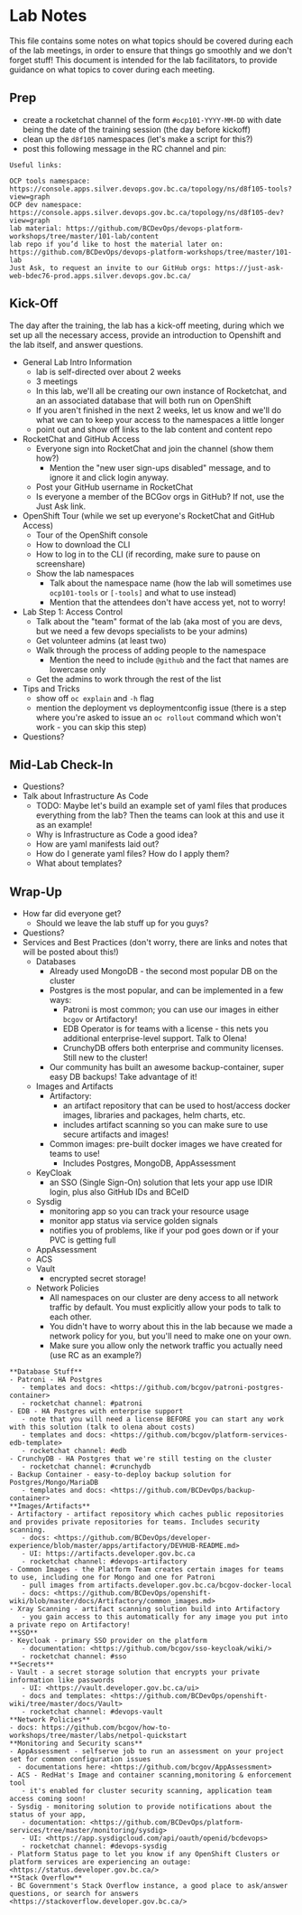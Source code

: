 # Lab Notes

This file contains some notes on what topics should be covered during each of the lab meetings, in order to ensure that things go smoothly and we don't forget stuff! This document is intended for the lab facilitators, to provide guidance on what topics to cover during each meeting.

## Prep

- create a rocketchat channel of the form `#ocp101-YYYY-MM-DD` with date being the date of the training session (the day before kickoff)
- clean up the `d8f105` namespaces (let's make a script for this?)
- post this following message in the RC channel and pin:

```
Useful links:

OCP tools namespace: https://console.apps.silver.devops.gov.bc.ca/topology/ns/d8f105-tools?view=graph
OCP dev namespace: https://console.apps.silver.devops.gov.bc.ca/topology/ns/d8f105-dev?view=graph
lab material: https://github.com/BCDevOps/devops-platform-workshops/tree/master/101-lab/content
lab repo if you’d like to host the material later on: https://github.com/BCDevOps/devops-platform-workshops/tree/master/101-lab
Just Ask, to request an invite to our GitHub orgs: https://just-ask-web-bdec76-prod.apps.silver.devops.gov.bc.ca/
```

## Kick-Off

The day after the training, the lab has a kick-off meeting, during which we set up all the necessary access, provide an introduction to Openshift and the lab itself, and answer questions.

- General Lab Intro Information
    - lab is self-directed over about 2 weeks
    - 3 meetings
    - In this lab, we'll all be creating our own instance of Rocketchat, and an an associated database that will both run on OpenShift
    - If you aren't finished in the next 2 weeks, let us know and we'll do what we can to keep your access to the namespaces a little longer
    - point out and show off links to the lab content and content repo
- RocketChat and GitHub Access
    - Everyone sign into RocketChat and join the channel (show them how?)
        - Mention the "new user sign-ups disabled" message, and to ignore it and click login anyway.
    - Post your GitHub username in RocketChat
    - Is everyone a member of the BCGov orgs in GitHub? If not, use the Just Ask link.
- OpenShift Tour (while we set up everyone's RocketChat and GitHub Access)
    - Tour of the OpenShift console
    - How to download the CLI
    - How to log in to the CLI (if recording, make sure to pause on screenshare)
    - Show the lab namespaces
        - Talk about the namespace name (how the lab will sometimes use `ocp101-tools` or `[-tools]` and what to use instead)
        - Mention that the attendees don't have access yet, not to worry!
- Lab Step 1: Access Control
    - Talk about the "team" format of the lab (aka most of you are devs, but we need a few devops specialists to be your admins)
    - Get volunteer admins (at least two)
    - Walk through the process of adding people to the namespace
        - Mention the need to include `@github` and the fact that names are lowercase only
    - Get the admins to work through the rest of the list
- Tips and Tricks
    - show off `oc explain` and `-h` flag
    - mention the deployment vs deploymentconfig issue (there is a step where you're asked to issue an `oc rollout` command which won't work - you can skip this step)
- Questions?

## Mid-Lab Check-In

- Questions? 
- Talk about Infrastructure As Code
    - TODO: Maybe let's build an example set of yaml files that produces everything from the lab? Then the teams can look at this and use it as an example!
    - Why is Infrastructure as Code a good idea?
    - How are yaml manifests laid out?
    - How do I generate yaml files? How do I apply them?
    - What about templates?

## Wrap-Up

- How far did everyone get?
    - Should we leave the lab stuff up for you guys?
- Questions?
- Services and Best Practices (don't worry, there are links and notes that will be posted about this!)
    - Databases
        - Already used MongoDB - the second most popular DB on the cluster
        - Postgres is the most popular, and can be implemented in a few ways:
            - Patroni is most common; you can use our images in either `bcgov` or Artifactory!
            - EDB Operator is for teams with a license - this nets you additional enterprise-level support. Talk to Olena!
            - CrunchyDB offers both enterprise and community licenses. Still new to the cluster!
        - Our community has built an awesome backup-container, super easy DB backups! Take advantage of it!
    - Images and Artifacts
        - Artifactory:
            - an artifact repository that can be used to host/access docker images, libraries and packages, helm charts, etc. 
            - includes artifact scanning so you can make sure to use secure artifacts and images!
        - Common images: pre-built docker images we have created for teams to use!
            - Includes Postgres, MongoDB, AppAssessment
    - KeyCloak
        - an SSO (Single Sign-On) solution that lets your app use IDIR login, plus also GitHub IDs and BCeID
    - Sysdig
        - monitoring app so you can track your resource usage
        - monitor app status via service golden signals
        - notifies you of problems, like if your pod goes down or if your PVC is getting full
    - AppAssessment
    - ACS
    - Vault
        - encrypted secret storage!
    - Network Policies
        - All namespaces on our cluster are deny access to all network traffic by default. You must explicitly allow your pods to talk to each other.
        - You didn't have to worry about this in the lab because we made a network policy for you, but you'll need to make one on your own.
        - Make sure you allow only the network traffic you actually need (use RC as an example?)

```
**Database Stuff**
- Patroni - HA Postgres 
   - templates and docs: <https://github.com/bcgov/patroni-postgres-container>
   - rocketchat channel: #patroni 
- EDB - HA Postgres with enterprise support
   - note that you will need a license BEFORE you can start any work with this solution (talk to olena about costs)
   - templates and docs: <https://github.com/bcgov/platform-services-edb-template>
   - rocketchat channel: #edb
- CrunchyDB - HA Postgres that we're still testing on the cluster
   - rocketchat channel: #crunchydb
- Backup Container - easy-to-deploy backup solution for Postgres/Mongo/MariaDB 
   - templates and docs: <https://github.com/BCDevOps/backup-container>
**Images/Artifacts**
- Artifactory - artifact repository which caches public repositories and provides private repositories for teams. Includes security scanning.
   - docs: <https://github.com/BCDevOps/developer-experience/blob/master/apps/artifactory/DEVHUB-README.md>
   - UI: https://artifacts.developer.gov.bc.ca
   - rocketchat channel: #devops-artifactory 
- Common Images - the Platform Team creates certain images for teams to use, including one for Mongo and one for Patroni
   - pull images from artifacts.developer.gov.bc.ca/bcgov-docker-local
   - docs: <https://github.com/BCDevOps/openshift-wiki/blob/master/docs/Artifactory/common_images.md>
- Xray Scanning - artifact scanning solution build into Artifactory
   - you gain access to this automatically for any image you put into a private repo on Artifactory!
**SSO**
- Keycloak - primary SSO provider on the platform
   - documentation: <https://github.com/bcgov/sso-keycloak/wiki/>
   - rocketchat channel: #sso 
**Secrets**
- Vault - a secret storage solution that encrypts your private information like passwords
   - UI: <https://vault.developer.gov.bc.ca/ui>
   - docs and templates: <https://github.com/BCDevOps/openshift-wiki/tree/master/docs/Vault>
   - rocketchat channel: #devops-vault 
**Network Policies**
- docs: https://github.com/bcgov/how-to-workshops/tree/master/labs/netpol-quickstart
**Monitoring and Security scans**
- AppAssessment - selfserve job to run an assessment on your project set for common configuration issues
  - documentations here: <https://github.com/bcgov/AppAssessment>
- ACS - RedHat's Image and container scanning,monitoring & enforcement tool
   - it's enabled for cluster security scanning, application team access coming soon!
- Sysdig - monitoring solution to provide notifications about the status of your app,
   - documentation: <https://github.com/BCDevOps/platform-services/tree/master/monitoring/sysdig>
   - UI: <https://app.sysdigcloud.com/api/oauth/openid/bcdevops>
   - rocketchat channel: #devops-sysdig
- Platform Status page to let you know if any OpenShift Clusters or platform services are experiencing an outage: <https://status.developer.gov.bc.ca/>
**Stack Overflow** 
- BC Government's Stack Overflow instance, a good place to ask/answer questions, or search for answers <https://stackoverflow.developer.gov.bc.ca/>

```
